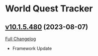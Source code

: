 # World Quest Tracker

## [v10.1.5.480](https://github.com/Tercioo/World-Quest-Tracker/tree/v10.1.5.480) (2023-08-07)
[Full Changelog](https://github.com/Tercioo/World-Quest-Tracker/compare/v10.1.5.479...v10.1.5.480) 

- Framework Update  
